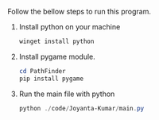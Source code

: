 Follow the bellow steps to run this program.

1. Install python on your machine
    ```ps1
    winget install python
    ```
2. Install pygame module.
    ```ps1
    cd PathFinder
    pip install pygame
    ```
3. Run the main file with python
    ```ps1
    python ./code/Joyanta-Kumar/main.py
    ```
